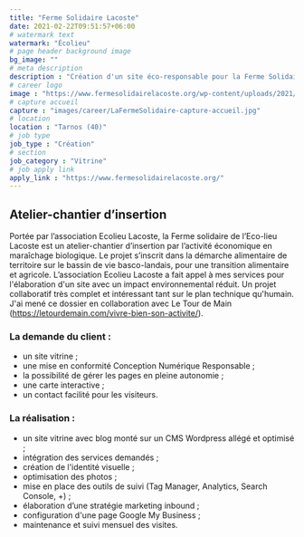 ```yaml
---
title: "Ferme Solidaire Lacoste"
date: 2021-02-22T09:51:57+06:00
# watermark text
watermark: "Écolieu"
# page header background image
bg_image: ""
# meta description
description : "Création d'un site éco-responsable pour la Ferme Solidaire Écolieu Lacoste basé à Tarnos."
# career logo
image : "https://www.fermesolidairelacoste.org/wp-content/uploads/2021/02/logoWebClr2.svg"
# capture accueil
capture : "images/career/LaFermeSolidaire-capture-accueil.jpg"
# location
location : "Tarnos (40)"
# job type
job_type : "Création"
# section
job_category : "Vitrine"
# job apply link
apply_link : "https://www.fermesolidairelacoste.org/"
---
```



## Atelier-chantier d’insertion

Portée par l’association Ecolieu Lacoste, la Ferme solidaire de l’Eco-lieu Lacoste est un atelier-chantier d’insertion par l’activité économique en maraîchage biologique. Le projet s’inscrit dans la démarche alimentaire de territoire sur le bassin de vie basco-landais, pour une transition alimentaire et agricole. L’association Ecolieu Lacoste a fait appel à mes services pour l'élaboration d'un site avec un impact environnemental réduit. Un projet collaboratif très complet et intéressant tant sur le plan technique qu'humain. J'ai mené ce dossier en collaboration avec Le Tour de Main (https://letourdemain.com/vivre-bien-son-activite/).


### La demande du client :

* un site vitrine ;
* une mise en conformité Conception Numérique Responsable ;
* la possibilité de gérer les pages en pleine autonomie ;
* une carte interactive ;
* un contact facilité pour les visiteurs.


### La réalisation :

* un site vitrine avec blog monté sur un CMS Wordpress allégé et optimisé ;
* intégration des services demandés ;
* création de l'identité visuelle ;
* optimisation des photos ;
* mise en place des outils de suivi (Tag Manager, Analytics, Search Console, +) ;
* élaboration d’une stratégie marketing inbound ;
* configuration d'une page Google My Business ;
* maintenance et suivi mensuel des visites.